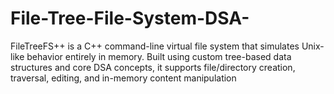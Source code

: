 # File-Tree-File-System-DSA-
FileTreeFS++ is a C++ command-line virtual file system that simulates Unix-like behavior entirely in memory. Built using custom tree-based data structures and core DSA concepts, it supports file/directory creation, traversal, editing, and in-memory content manipulation
